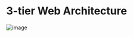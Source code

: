 # 3-tier Web Architecture



![image](https://user-images.githubusercontent.com/21337806/184484233-eaf17ae7-03f1-47db-8049-85e7be6a5f09.png)
